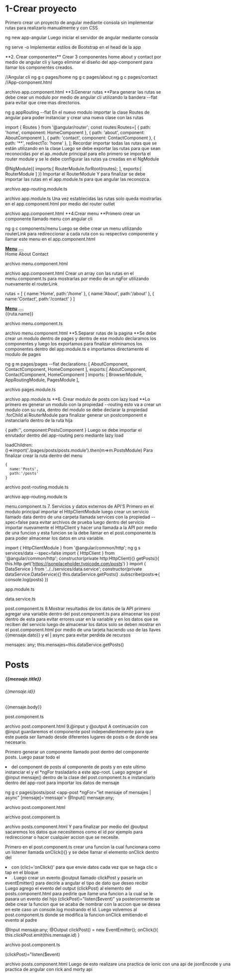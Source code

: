 **1-Crear proyecto**
==========
Primero crear un proyecto de angular mediante consola sin implementar rutas para realizarlo manualmente y con CSS

ng new app-angular
Luego iniciar el servidor de angular mediante consola

ng serve -o
Implementar estilos de Bootstrap en el head de la app

<link rel="stylesheet" href="https://cdn.jsdelivr.net/npm/bootstrap@5.0.2/dist/css/bootstrap.min.css" integrity="sha384-EVSTQN3/azprG1Anm3QDgpJLIm9Nao0Yz1ztcQTwFspd3yD65VohhpuuCOmLASjC" crossorigin="anonymous">
**2. Crear componentes**
Crear 3 componentes home about y contact por medio de angular cli y luego eliminar el diseño del app-component para llamar los componentes creados.

//Angular cli
ng g c pages/home
ng g c pages/about
ng g c pages/contact
//App-component.html
<app-home></app-home>
<app-about></app-about>
<app-contact></app-contact>

archivo app.component.html
**3.Generar rutas
**Para generar las rutas se debe crear un modulo por medio de angular cli utilizando la bandera --flat para evitar que cree mas directorios.

ng g appRouting --flat
En el nuevo modulo importar la clase Routes de angular para poder instanciar y crear una nueva clase con las rutas

import { Routes } from '@angular/router';
const routes:Routes=[
  {
    path: 'home',
    component: HomeComponent
  },
  {
    path: 'about',
    component: AboutComponent
  },
  {
    path: 'contact',
    component: ContactComponent
  },
  {
    path: '**',
    redirectTo: 'home'
  },
];
Recordar importar todas las rutas que se están utilizando en la clase
Luego se debe exportar las rutas para que sean reconocidas por el ap..module principal para ello primero se importa el router module y se le debe configurar las rutas ya creadas en el NgModule

@NgModule({
   imports:[
     RouterModule.forRoot(routes);
   ],
   exports:[
     RouterModule
   ]
}) 
Importar el RouterModule
Y para finalizar se debe importar las rutas en el app.module.ts para que angular las reconozca.


archivo app-routing.module.ts

archivo app.module.ts
Una vez establecidas las rutas solo queda mostrarlas en el app.component.html por medio del router outlet

<router-outlet></router-outlet>

archivo app.component.html
**4.Crear menu
**Primero crear un componente llamado menu con angular cli

ng g c components/menu
Luego se debe crear un menu utilizando routerLink para redireccionar a cada ruta con su respectivo componente y llamar este menu en el app.component.html

<nav class="navbar navbar-expand-lg navbar-light bg-light">
    <a class="navbar-brand" href="#"><b>Menu</b></a>
    <button class="navbar-toggler" type="button" data-toggle="collapse" data-target="#navbarNavAltMarkup" aria-controls="navbarNavAltMarkup" aria-expanded="false" aria-label="Toggle navigation">
      <span class="navbar-toggler-icon"></span>
    </button>
    <div class="collapse navbar-collapse" id="navbarNavAltMarkup">
      <div class="navbar-nav">
        <a class="nav-item nav-link active" routerLink="/home">Home</a>
        <a class="nav-item nav-link active" routerLink="/about">About</a>
        <a class="nav-item nav-link active" routerLink="/contact">Contact</a>
      </div>
    </div>
  </nav>
<div>
  <app-menu></app-menu>
  <router-outlet></router-outlet>
</div>

archivo menu.component.html

archivo app.component.html
Crear un array con las rutas en el menu.component.ts para mostrarlas por medio de un ngFor utilizando nuevamente el routerLink

rutas = [
    {
      name:'Home',
      path:'/home'
    },
    {
      name:'About',
      path:'/about'
    },
    {
      name:'Contact',
      path:'/contact'
    }
]


<nav class="navbar navbar-expand-lg navbar-light bg-light">
    <a class="navbar-brand" href="#"><b>Menu</b></a>
    <button class="navbar-toggler" type="button" data-toggle="collapse" data-target="#navbarNavAltMarkup" aria-controls="navbarNavAltMarkup" aria-expanded="false" aria-label="Toggle navigation">
      <span class="navbar-toggler-icon"></span>
    </button>
    <div class="collapse navbar-collapse" id="navbarNavAltMarkup">
      <div class="navbar-nav">
        <a class="nav-item nav-link active" [routerLink]="ruta.path" *ngFor="let ruta of rutas">{{ruta.name}}</a>
      </div>
    </div>
  </nav>

archivo menu.component.ts

archivo menu.component.html
**5.Separar rutas de la pagina
**Se debe crear un modulo dentro de pages y dentro de ese modulo declaramos los componentes y luego los exportamos para finalizar eliminamos los componentes dentro del app.module.ts e importamos directamente el modulo de pages

ng g m pages/pages --flat
  declarations: [
    AboutComponent,
    ContactComponent,
    HomeComponent
  ],
  exports:[
    AboutComponent,
    ContactComponent,
    HomeComponent
  ]
 imports: [
    BrowserModule,
    AppRoutingModule,
    PagesModule
  ],

archivo pages.module.ts

archivo app.module.ts
**6. Crear modulo de posts con lazy load
**Lo primero es generar un modulo con la propiedad --routing esto va a crear un modulo con su ruta, dentro del modulo se debe declarar la propiedad .forChild al RouterModule para finalizar generar un postcomponent e instanciarlo dentro de la ruta hija

  {
    path:'',
    component:PostsComponent
  }
Luego se debe importar el enrutador dentro del app-routing pero mediante lazy load

loadChildren:()=>import('./pages/posts/posts.module').then(m=>m.PostsModule)
Para finalizar crear la ruta dentro del menu

    {
      name:'Posts',
      path:'/posts'
    }

archivo post-routing.module.ts

archivo app-routing.module.ts

menu.component.ts
7. Servicios y datos externos de API'S
Primero en el modulo principal importar el HttpClientModule luego crear un servicio llamado data dentro de una carpeta llamada services con la propiedad --spec=false para evitar archivos de prueba luego dentro del servicio importar nuevamente el HttpClient y hacer una llamada a la API por medio de una funcion y esta funcion se la debe llamar en el post.componente.ts para poder almacenar los datos en una variable.

import { HttpClientModule } from '@angular/common/http';
ng g s services/data --spec=false
import { HttpClient } from '@angular/common/http';
constructor(private http:HttpClient){}
getPosts(){
  this.http.get('https://jsonplaceholder.typicode.com/posts')
}
import { DataService } from '../../services/data.service';
constructor(private dataService:DataService){}
this.dataService.getPosts()
   .subscribe(posts=>{
    console.log(posts) 
   })

app.module.ts

data.service.ts

post.component.ts
8.Mostrar resultados de los datos de la API
primero agregar una variable dentro del post.component.ts para almacenar los post dentro de esta para evitar errores usar <any> en la variable y en los datos que se reciben del servicio luego de almacenar los datos solo se deben mostrar en el post.component.html por medio de una tarjeta haciendo uso de las llaves {{mensaje.dato}} y el | async para evitar perdida de recursos

mensajes: any;
this.mensajes=this.dataService.getPosts()


<h1>Posts</h1>
<div class="card" style="width: 48rem;" *ngFor="let mensaje of mensajes | async">
    <div class="card-body">
      <h5 class="card-title">{{mensaje.title}}</h5>
      <h6 class="card-subtitle mb-2 text-muted">{{mensaje.id}}</h6>
      <p class="card-text">{{mensaje.body}}</p>
    </div>
  </div>



post.component.ts

archivo post.component.html
9.@input y @output
A continuación con @input guardaremos el componente post independientemente para que este pueda ser llamado desde diferentes lugares de posts o de donde sea necesario.

Primero generar un componente llamado post dentro del componente posts. Luego pasar todo el <li> del component de posts al componente de posts y en este ultimo instanciar el <app-root> y el *ngFor trasladarlo a este app-root. Luego agregar el @input mensaje() dentro de la clase del post.component.ts e instanciarlo dentro del app-root para importar los datos de mensaje

ng g c pages/posts/post
<app-post *ngFor="let mensaje of mensajes | async" [mensaje]='mensaje'></app-post>
 @Input() mensaje:any;

archivo post.component.html

archivo post.component.ts

archivo posts.component.html
Y para finalizar por medio del @output sacaremos los datos que necesitemos como el id por ejemplo para redireccionar o hacer cualquier accion que se necesite.

Primero en el post.component.ts crear una funcion la cual funcionara como un listener llamada onClick(){} y se debe llamar el elemento onClick dentro del <li> con (clic)='onClick()' para que envie datos cada vez que se haga clic o tap en el bloque <li>. Luego crear un evento @output llamado clickPost y pasarle un eventEmitter()<number> para decirle a angular el tipo de dato que deseo recibir Luego agrego el evento del output (clickPost) al elemento del posts.component.html para pedirle que llame una funcion a la cual se le pasara un evento del hijo (clickPost)="listen($event)" ya posteriormente se debe crear la funcion que se acaba de nombrar con la accion que se desea en este caso un console.log mostrando el id. Luego volvemos al post.component.ts donde se modifica la funcion onClick emitiendo el evento al padre

@Input mensaje:any;
@Output clickPost() = new EventEmitter<number>();
onClick(){
   this.clickPost.emit(this.mensaje.id)
}

archivo post.component.ts
<div class="card" style="width: 48rem;" (click)="onClick()">



(clickPost)="listen($event)

archivo posts.component.html
Luego de esto realizare una practica de ionic con una api de jsonEncode y una practica de angular con rick and morty api 